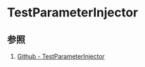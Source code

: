# TestParameterInjector

## 参照

1. [Github - TestParameterInjector](https://github.com/google/TestParameterInjector)
